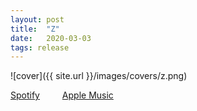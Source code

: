 ```yaml
---
layout: post
title:  "Z"
date:   2020-03-03
tags: release
---
```

![cover]({{ site.url }}/images/covers/z.png)

<a href="https://open.spotify.com/artist/2MfA7cp7uWZAPpkCTZU3AC?si=fA734EmATrWqpCzBEmUkIw"> Spotify</a>
&emsp;&emsp;
<a href="https://music.apple.com/us/artist/b38tn1k/1445297273"> Apple Music</a>
